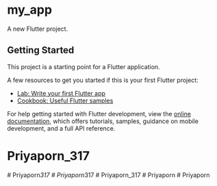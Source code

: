 # my_app

A new Flutter project.

## Getting Started

This project is a starting point for a Flutter application.

A few resources to get you started if this is your first Flutter project:

- [Lab: Write your first Flutter app](https://docs.flutter.dev/get-started/codelab)
- [Cookbook: Useful Flutter samples](https://docs.flutter.dev/cookbook)

For help getting started with Flutter development, view the
[online documentation](https://docs.flutter.dev/), which offers tutorials,
samples, guidance on mobile development, and a full API reference.
# Priyaporn_317
#   P r i y a p o r n _ 3 1 7  
 #   P r i y a p o r n _ 3 1 7  
 #   P r i y a p o r n _ 3 1 7  
 #   P r i y a p o r n  
 # Priyaporn
